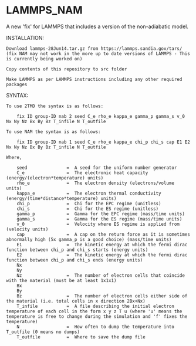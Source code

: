 # LAMMPS_NAM
A new 'fix' for LAMMPS that includes a version of the non-adiabatic model.

INSTALLATION:

    Download lammps-28Jun14.tar.gz from https://lammps.sandia.gov/tars/ (fix NAM may not work in the more up to date versions of LAMMPS - This is currently being worked on)

    Copy contents of this repository to src folder

    Make LAMMPS as per LAMMPS instructions including any other required packages


SYNTAX:

    To use 2TMD the syntax is as follows:

        fix ID group-ID nab 2 seed C_e rho_e kappa_e gamma_p gamma_s v_0 Nx Ny Nz Bx By Bz T_infile N T_outfile

    To use NAM the syntax is as follows:

        fix ID group-ID nab 1 seed C_e rho_e kappa_e chi_p chi_s cap E1 E2 Nx Ny Nz Bx By Bz T_infile N T_outfile

    Where,
    
        seed               =  A seed for the uniform number generator
        C_e                =  The electronic heat capacity (energy/(electron*temperature) units)
        rho_e              =  The electron density (electrons/volume units)
        kappa_e            =  The electron thermal conductivity (energy/(time*distance*temperature) units)
        chi_p              =  Chi for the EPC regime (unitless)
        chi_s              =  Chi for the ES regime (unitless)
        gamma_p            =  Gamma for the EPC regime (mass/time units)
        gamma_s            =  Gamma for the ES regime (mass/time units)
        v_0                =  Velocity where ES regime is applied from (velocity units)
        cap                =  A cap on the return force as it is sometimes abnormally high (5x gamma_p is a good choice) (mass/time units)
        E1                 =  The kinetic energy at which the fermi dirac function between chi_p and chi_s starts (energy units)
        E2                 =  The kinetic energy at which the fermi dirac function between chi_p and chi_s ends (energy units)
        Nx                 
        Ny
        Nz                 =  The number of electron cells that coincide with the material (must be at least 1x1x1)
        Bx
        By
        Bz                 =  The number of electron cells either side of the material (i.e. total cells in x direction 2Bx+Nx)
        T_infile           =  A file describing the initial electron temperature of each cell in the form x y z T u (where 'u' means the temperature is free to change during the simulation and 'f' fixes the temperature)
        N                  =  How often to dump the temperature into T_outfile (0 means no dumps)
        T_outfile          =  Where to save the dump file
